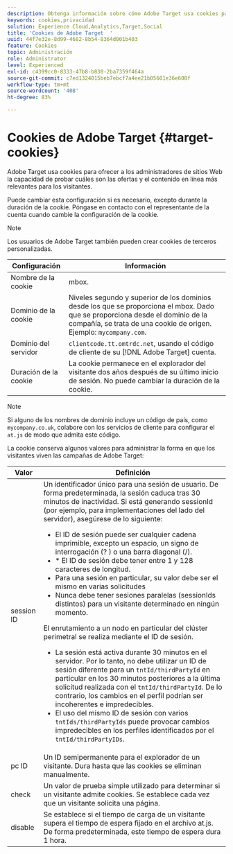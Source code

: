 ```yaml
---
description: Obtenga información sobre cómo Adobe Target usa cookies para ofrecer a los administradores del sitio web la capacidad de probar cuáles son las ofertas y el contenido en línea más relevantes para los visitantes.
keywords: cookies,privacidad
solution: Experience Cloud,Analytics,Target,Social
title: 'Cookies de Adobe Target  '
uuid: 44f7e32e-8d99-4682-8b54-8364d001b403
feature: Cookies
topic: Administración
role: Administrator
level: Experienced
exl-id: c4399cc0-8333-47b8-b830-2ba7359f464a
source-git-commit: c7ed1324015beb7ebcf7a4ee21b05601e36e608f
workflow-type: tm+mt
source-wordcount: '408'
ht-degree: 83%

---
```


# Cookies de Adobe Target {#target-cookies}

Adobe Target usa cookies para ofrecer a los administradores de sitios Web la capacidad de probar cuáles son las ofertas y el contenido en línea más relevantes para los visitantes.

Puede cambiar esta configuración si es necesario, excepto durante la duración de la cookie. Póngase en contacto con el representante de la cuenta cuando cambie la configuración de la cookie.

>[!NOTE]
>
>Los usuarios de Adobe Target también pueden crear cookies de terceros personalizadas.

| Configuración | Información |
| --- | --- |
| Nombre de la cookie | mbox. |
| Dominio de la cookie | Niveles segundo y superior de los dominios desde los que se proporciona el mbox. Dado que se proporciona desde el dominio de la compañía, se trata de una cookie de origen. Ejemplo: `mycompany.com`. |
| Dominio del servidor | `clientcode.tt.omtrdc.net`, usando el código de cliente de su [!DNL Adobe Target] cuenta. |
| Duración de la cookie | La cookie permanece en el explorador del visitante dos años después de su último inicio de sesión. No puede cambiar la duración de la cookie. |

>[!NOTE]
>
>Si alguno de los nombres de dominio incluye un código de país, como `mycompany.co.uk`, colabore con los servicios de cliente para configurar el `at.js` de modo que admita este código.

La cookie conserva algunos valores para administrar la forma en que los visitantes viven las campañas de Adobe Target:

| Valor | Definición |
| --- | --- |
| session ID | Un identificador único para una sesión de usuario. De forma predeterminada, la sesión caduca tras 30 minutos de inactividad. Si está generando sessionId (por ejemplo, para implementaciones del lado del servidor), asegúrese de lo siguiente:<ul><li>El ID de sesión puede ser cualquier cadena imprimible, excepto un espacio, un signo de interrogación (? ) o una barra diagonal (/).</li><li>* El ID de sesión debe tener entre 1 y 128 caracteres de longitud.</li><li>Para una sesión en particular, su valor debe ser el mismo en varias solicitudes</li><li>Nunca debe tener sesiones paralelas (sessionIds distintos) para un visitante determinado en ningún momento.</li></ul>El enrutamiento a un nodo en particular del clúster perimetral se realiza mediante el ID de sesión.<ul><li>La sesión está activa durante 30 minutos en el servidor. Por lo tanto, no debe utilizar un ID de sesión diferente para un `tntId/thirdPartyId` en particular en los 30 minutos posteriores a la última solicitud realizada con el `tntId/thirdPartyId`. De lo contrario, los cambios en el perfil podrían ser incoherentes e impredecibles.</li><li>El uso del mismo ID de sesión con varios `tntIds/thirdPartyIds` puede provocar cambios impredecibles en los perfiles identificados por el `tntId/thirdPartyIDs`.</li></ul> |
| pc ID | Un ID semipermanente para el explorador de un visitante. Dura hasta que las cookies se eliminan manualmente. |
| check | Un valor de prueba simple utilizado para determinar si un visitante admite cookies. Se establece cada vez que un visitante solicita una página. |
| disable | Se establece si el tiempo de carga de un visitante supera el tiempo de espera fijado en el archivo at.js. De forma predeterminada, este tiempo de espera dura 1 hora. |

